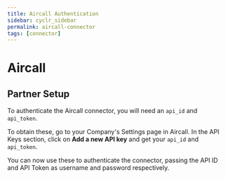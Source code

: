 ```yaml
---
title: Aircall Authentication
sidebar: cyclr_sidebar
permalink: aircall-connector
tags: [connector]
---
```


# Aircall

## Partner Setup

To authenticate the Aircall connector, you will need an ``api_id`` and ``api_token``.

To obtain these, go to your Company's Settings page in Aircall. In the API Keys section, click on **Add a new API key** and get your ``api_id`` and ``api_token``.

You can now use these to authenticate the connector, passing the API ID and API Token as username and password respectively.